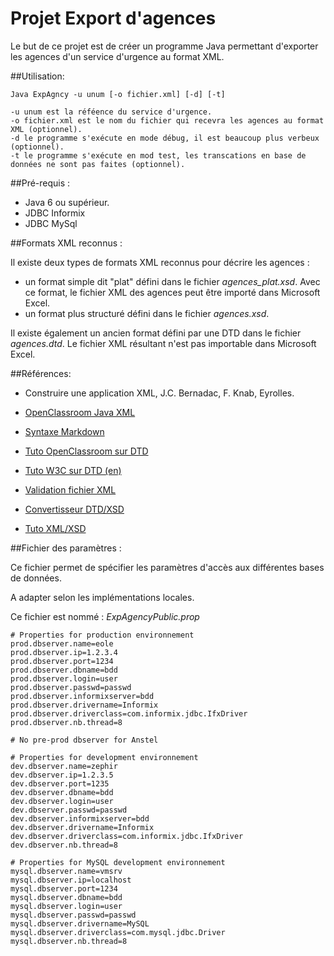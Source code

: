 # Projet Export d'agences

Le but de ce projet est de créer un programme Java permettant d'exporter les agences d'un service d'urgence au format XML.

##Utilisation:
```
Java ExpAgncy -u unum [-o fichier.xml] [-d] [-t] 

-u unum est la réféence du service d'urgence.
-o fichier.xml est le nom du fichier qui recevra les agences au format XML (optionnel).
-d le programme s'exécute en mode débug, il est beaucoup plus verbeux (optionnel).
-t le programme s'exécute en mod test, les transcations en base de données ne sont pas faites (optionnel).
```

##Pré-requis :
- Java 6 ou supérieur.
- JDBC Informix
- JDBC MySql

##Formats XML reconnus :

Il existe deux types de formats XML reconnus pour décrire les agences :
- un format simple dit "plat" défini dans le fichier *agences_plat.xsd*. Avec ce format, le fichier XML des agences peut être importé dans Microsoft Excel.
- un format plus structuré défini dans le fichier *agences.xsd*.

Il existe également un ancien format défini par une DTD dans le fichier *agences.dtd*. Le fichier XML résultant n'est pas importable dans Microsoft Excel.

##Références:

- Construire une application XML, J.C. Bernadac, F. Knab, Eyrolles.

- [OpenClassroom Java XML](https://openclassrooms.com/courses/structurez-vos-donnees-avec-xml/dom-exemple-d-utilisation-en-java)
- [Syntaxe Markdown](https://github.com/adam-p/markdown-here/wiki/Markdown-Cheatsheet)
- [Tuto OpenClassroom sur DTD](https://openclassrooms.com/courses/structurez-vos-donnees-avec-xml/introduction-aux-definitions-et-aux-dtd)
- [Tuto W3C sur DTD (en)](https://www.google.fr/url?sa=t&rct=j&q=&esrc=s&source=web&cd=1&cad=rja&uact=8&sqi=2&ved=0ahUKEwiDrurll-fMAhWHBsAKHYdzAegQFggfMAA&url=http%3A%2F%2Fwww.w3schools.com%2Fxml%2Fxml_dtd_intro.asp&usg=AFQjCNGCt7X2oRyUSkTES1aXf8GljqhekA&bvm=bv.122448493,d.ZGg)
- [Validation fichier XML](http://www.xmlvalidation.com/)
- [Convertisseur DTD/XSD](http://www.freeformatter.com/xsd-generator.html)
- [Tuto XML/XSD](http://www.codeguru.com/java/article.php/c13529/XSD-Tutorial-XML-Schemas-For-Beginners.htm)

##Fichier des paramètres : 

Ce fichier permet de spécifier les paramètres d'accès aux différentes bases de données.

A adapter selon les implémentations locales.

Ce fichier est nommé : *ExpAgencyPublic.prop*
```
# Properties for production environnement
prod.dbserver.name=eole
prod.dbserver.ip=1.2.3.4
prod.dbserver.port=1234
prod.dbserver.dbname=bdd
prod.dbserver.login=user
prod.dbserver.passwd=passwd
prod.dbserver.informixserver=bdd
prod.dbserver.drivername=Informix
prod.dbserver.driverclass=com.informix.jdbc.IfxDriver
prod.dbserver.nb.thread=8

# No pre-prod dbserver for Anstel

# Properties for development environnement
dev.dbserver.name=zephir
dev.dbserver.ip=1.2.3.5
dev.dbserver.port=1235
dev.dbserver.dbname=bdd
dev.dbserver.login=user
dev.dbserver.passwd=passwd
dev.dbserver.informixserver=bdd
dev.dbserver.drivername=Informix
dev.dbserver.driverclass=com.informix.jdbc.IfxDriver
dev.dbserver.nb.thread=8

# Properties for MySQL development environnement
mysql.dbserver.name=vmsrv
mysql.dbserver.ip=localhost
mysql.dbserver.port=1234
mysql.dbserver.dbname=bdd
mysql.dbserver.login=user
mysql.dbserver.passwd=passwd
mysql.dbserver.drivername=MySQL
mysql.dbserver.driverclass=com.mysql.jdbc.Driver
mysql.dbserver.nb.thread=8
```

